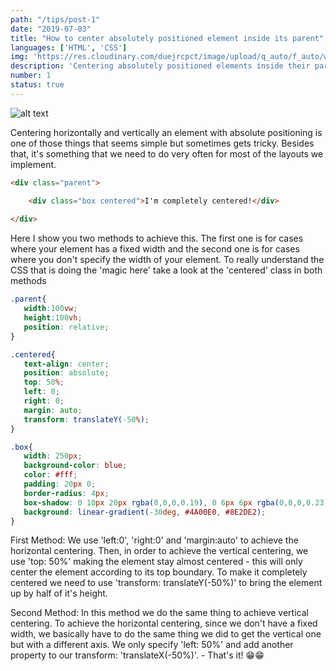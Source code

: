 ```yaml
---
path: "/tips/post-1"
date: "2019-07-03"
title: "How to center absolutely positioned element inside its parent"
languages: ['HTML', 'CSS']
img: 'https://res.cloudinary.com/duejrcpct/image/upload/q_auto/f_auto/w_1000/v1586554163/tips/1_ddwaqq.jpg'
description: 'Centering absolutely positioned elements inside their parents with HTML and CSS'
number: 1
status: true
---
```


![alt text](https://res.cloudinary.com/duejrcpct/image/upload/q_auto/f_auto/w_1000/v1586554360/tips/2_ntf6j7.jpg "Centered element")

Centering horizontally and vertically an element with absolute positioning is one of those things that seems simple but sometimes gets tricky. Besides that, it's something that we need to do very often for most of the layouts we implement.

 ```html
 <div class="parent">

     <div class="box centered">I'm completely centered!</div>
     
 </div>
 ```

Here I show you two methods to achieve this. The first one is for cases where your element has a fixed width and the second one is for cases where you don't specify the width of your element.
To really understand the CSS that is doing the 'magic here' take a look at the 'centered' class in both methods


 ```css
.parent{
    width:100vw;
    height:100vh;
    position: relative;
}

.centered{
    text-align: center;
    position: absolute;
    top: 50%;
    left: 0;
    right: 0;
    margin: auto;
    transform: translateY(-50%);
}

.box{
    width: 250px;
    background-color: blue;
    color: #fff;
    padding: 20px 0;
    border-radius: 4px;
    box-shadow: 0 10px 20px rgba(0,0,0,0.19), 0 6px 6px rgba(0,0,0,0.23);
    background: linear-gradient(-30deg, #4A00E0, #8E2DE2);
}
 ```

First Method:
We use 'left:0', 'right:0' and 'margin:auto' to achieve the horizontal centering.
Then, in order to achieve the vertical centering, we use 'top: 50%' making the element stay almost centered - this will only center the element according to its top boundary. To make it completely centered we need to use 'transform: translateY(-50%)' to bring the element up by half of it's height.  

Second Method:
In this method we do the same thing to achieve vertical centering. To achieve the horizontal centering, since we don't have a fixed width, we basically have to do the same thing we did to get the vertical one but with a different axis. We only specify 'left: 50%' and add another property to our transform: 'translateX(-50%)'. -
That's it! 😁😁